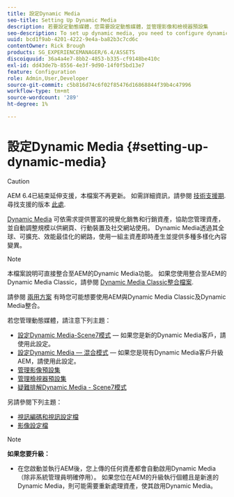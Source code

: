 ```yaml
---
title: 設定Dynamic Media
seo-title: Setting Up Dynamic Media
description: 若要設定動態媒體，您需要設定動態媒體，並管理影像和檢視器預設集
seo-description: To set up dynamic media, you need to configure dynamic media and manage image and viewer presets
uuid: bcd1f9ab-4201-4222-9e4a-ba82b3c7cd6c
contentOwner: Rick Brough
products: SG_EXPERIENCEMANAGER/6.4/ASSETS
discoiquuid: 36a4a4e7-8bb2-4853-b335-cf9148be410c
exl-id: dd43de7b-8556-4e3f-9d90-14f0f5bd13e7
feature: Configuration
role: Admin,User,Developer
source-git-commit: c5b816d74c6f02f85476d16868844f39b4c47996
workflow-type: tm+mt
source-wordcount: '289'
ht-degree: 1%

---
```


# 設定Dynamic Media {#setting-up-dynamic-media}

>[!CAUTION]
>
>AEM 6.4已結束延伸支援，本檔案不再更新。 如需詳細資訊，請參閱 [技術支援期](https://helpx.adobe.com//tw/support/programs/eol-matrix.html). 尋找支援的版本 [此處](https://experienceleague.adobe.com/docs/).

[Dynamic Media](https://www.adobe.com/solutions/web-experience-management/dynamic-media.html) 可依需求提供豐富的視覺化銷售和行銷資產，協助您管理資產，並自動調整規模以供網頁、行動裝置及社交網站使用。 Dynamic Media透過其全球、可擴充、效能最佳化的網路，使用一組主資產即時產生並提供多種多樣化內容變異。

>[!NOTE]
>
>本檔案說明可直接整合至AEM的Dynamic Media功能。 如果您使用整合至AEM的Dynamic Media Classic，請參閱 [Dynamic Media Classic整合檔案](/help/sites-administering/scene7.md).
>
>請參閱 [兩用方案](/help/sites-administering/scene7.md#dual-use-scenario) 有時您可能想要使用AEM與Dynamic Media Classic及Dynamic Media整合。

若您管理動態媒體，請注意下列主題：

* [設定Dynamic Media-Scene7模式](config-dms7.md)  — 如果您是新的Dynamic Media客戶，請使用此設定。
* [設定Dynamic Media — 混合模式](config-dynamic.md)  — 如果您是現有Dynamic Media客戶升級AEM，請使用此設定。
* [管理影像預設集](managing-image-presets.md)
* [管理檢視器預設集](managing-viewer-presets.md)
* [疑難排解Dynamic Media - Scene7模式](troubleshoot-dms7.md)

另請參閱下列主題：

* [視訊編碼和視訊設定檔](video-profiles.md)
* [影像設定檔](image-profiles.md)

>[!NOTE]
>
>**如果您要升級：**
>
>* 在您啟動並執行AEM後，您上傳的任何資產都會自動啟用Dynamic Media（除非系統管理員明確停用）。 如果您位在AEM的升級執行個體且是新進的Dynamic Media，則可能需要重新處理資產，使其啟用Dynamic Media。

